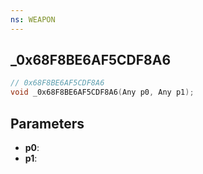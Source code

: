 ```yaml
---
ns: WEAPON
---
```

## _0x68F8BE6AF5CDF8A6

```c
// 0x68F8BE6AF5CDF8A6
void _0x68F8BE6AF5CDF8A6(Any p0, Any p1);
```


## Parameters
* **p0**: 
* **p1**: 

